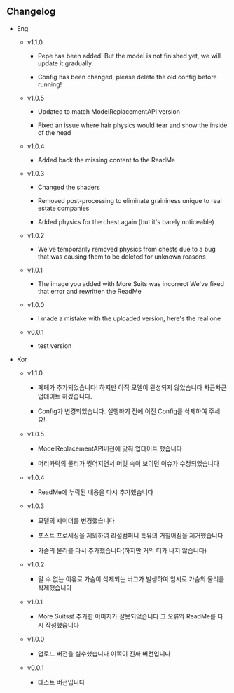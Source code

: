 ## Changelog
- Eng
	- v1.1.0
		- Pepe has been added! But the model is not finished yet, we will update it gradually.
		
		- Config has been changed, please delete the old config before running!
		
	- v1.0.5
		- Updated to match ModelReplacementAPI version
		
		- Fixed an issue where hair physics would tear and show the inside of the head
		
	- v1.0.4
		- Added back the missing content to the ReadMe
		
	- v1.0.3
		- Changed the shaders
		
		- Removed post-processing to eliminate graininess unique to real estate companies
		
		- Added physics for the chest again (but it's barely noticeable)
		
	- v1.0.2
		- We've temporarily removed physics from chests due to a bug that was causing them to be deleted for unknown reasons
		
	- v1.0.1
		- The image you added with More Suits was incorrect We've fixed that error and rewritten the ReadMe
		
	- v1.0.0
		- I made a mistake with the uploaded version, here's the real one
		
	- v0.0.1
		- test version
		
- Kor
	- v1.1.0
		- 페페가 추가되었습니다! 하지만 아직 모델이 완성되지 않았습니다 차근차근 업데이트 하겠습니다.
		
		- Config가 변경되었습니다. 실행하기 전에 이전 Config를 삭제하여 주세요!
		
	- v1.0.5
		- ModelReplacementAPI버전에 맞춰 업데이트 했습니다
		
		- 머리카락의 물리가 찢어지면서 머릿 속이 보이던 이슈가 수정되었습니다
		
	- v1.0.4
		- ReadMe에 누락된 내용을 다시 추가했습니다
		
	- v1.0.3
		- 모델의 셰이더를 변경했습니다
		
		- 포스트 프로세싱을 제외하여 리설컴퍼니 특유의 거칠어짐을 제거했습니다
		
		- 가슴의 물리를 다시 추가했습니다(하지만 거의 티가 나지 않습니다)
		
	- v1.0.2
		- 알 수 없는 이유로 가슴이 삭제되는 버그가 발생하여 임시로 가슴의 물리를 삭제했습니다
		
	- v1.0.1
		- More Suits로 추가한 이미지가 잘못되었습니다 그 오류와 ReadMe를 다시 작성했습니다
		
	- v1.0.0
		- 업로드 버전을 실수했습니다 이쪽이 진짜 버전입니다
		
	- v0.0.1
		- 테스트 버전입니다
		